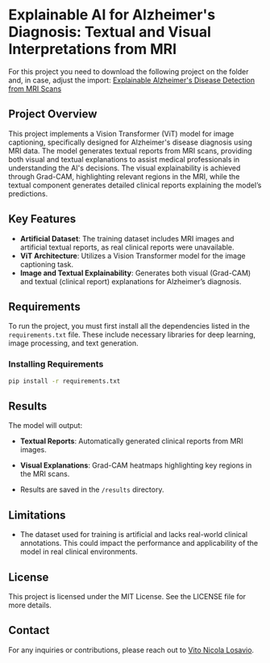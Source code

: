 # Explainable AI for Alzheimer's Diagnosis: Textual and Visual Interpretations from MRI

For this project you need to download the following project on the folder and, in case, adjust the import:
[Explainable Alzheimer's Disease Detection from MRI Scans](https://github.com/katyatrufanova/explainable-alzheimers-disease-detection)

## Project Overview

This project implements a Vision Transformer (ViT) model for image captioning, specifically designed for Alzheimer's disease diagnosis using MRI data. The model generates textual reports from MRI scans, providing both visual and textual explanations to assist medical professionals in understanding the AI's decisions. The visual explainability is achieved through Grad-CAM, highlighting relevant regions in the MRI, while the textual component generates detailed clinical reports explaining the model’s predictions.

## Key Features

- **Artificial Dataset**: The training dataset includes MRI images and artificial textual reports, as real clinical reports were unavailable.
- **ViT Architecture**: Utilizes a Vision Transformer model for the image captioning task.
- **Image and Textual Explainability**: Generates both visual (Grad-CAM) and textual (clinical report) explanations for Alzheimer’s diagnosis.

## Requirements

To run the project, you must first install all the dependencies listed in the `requirements.txt` file. These include necessary libraries for deep learning, image processing, and text generation.

### Installing Requirements

```bash
pip install -r requirements.txt
```

## Results

The model will output:

- **Textual Reports**: Automatically generated clinical reports from MRI images.
- **Visual Explanations**: Grad-CAM heatmaps highlighting key regions in the MRI scans.

- Results are saved in the `/results` directory.

## Limitations

- The dataset used for training is artificial and lacks real-world clinical annotations. This could impact the performance and applicability of the model in real clinical environments.

## License

This project is licensed under the MIT License. See the LICENSE file for more details.

## Contact

For any inquiries or contributions, please reach out to [Vito Nicola Losavio](mailto:v.losavio@studenti.uniba.it).

